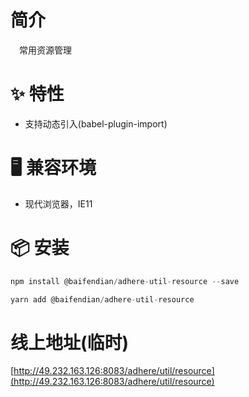 # 简介
&ensp;&ensp;常用资源管理

# ✨ 特性
- 支持动态引入(babel-plugin-import)

# 🖥 兼容环境
- 现代浏览器，IE11

# 📦 安装
```javascript
npm install @baifendian/adhere-util-resource --save
``` 

```javascript
yarn add @baifendian/adhere-util-resource
```

# 线上地址(临时)
[http://49.232.163.126:8083/adhere/util/resource](http://49.232.163.126:8083/adhere/util/resource)



